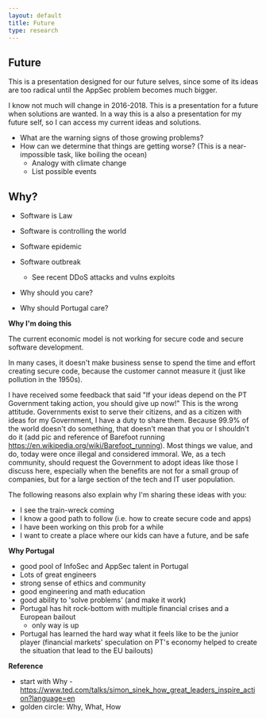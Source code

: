 ```yaml
---
layout: default
title: Future
type: research
---
```


## Future

This is a presentation designed for our future selves, since some of its ideas are too radical until the AppSec problem becomes much bigger.

I know not much will change in 2016-2018. This is a presentation for a future when solutions are wanted. In a way this is a also a presentation for my future self, so I can access my current ideas and solutions.

  * What are the warning signs of those growing problems?
  * How can we determine that things are getting worse?  (This is a near-impossible task, like boiling the ocean)
    * Analogy with climate change
    * List possible events

## Why?

* Software is Law
* Software is controlling the world
* Software epidemic
* Software outbreak
  * See recent DDoS attacks and vulns exploits

* Why should you care?
* Why should Portugal care?

**Why I'm doing this**

The current economic model is not working for secure code and secure software development.

In many cases, it doesn't make business sense to spend the time and effort creating secure code, because the customer cannot measure it (just like pollution in the 1950s).

I have received some feedback that said "If your ideas depend on the PT Government taking action, you should give up now!" This is the wrong attitude.  Governments exist to serve their citizens, and as a citizen with ideas for my Government, I have a duty to share them. Because 99.9% of the world doesn't do something, that doesn't mean that you or I shouldn't do it (add pic and reference of Barefoot running https://en.wikipedia.org/wiki/Barefoot_running).  Most things we value, and do, today were once illegal and considered immoral. 
We, as a tech community, should request the Government to adopt ideas like those I discuss here, especially when the benefits are not for a small group of companies, but for a large section of the tech and IT user population.

The following reasons also explain why I'm sharing these ideas with you: 

* I see the train-wreck coming
* I know a good path to follow (i.e. how to create secure code and apps)
* I have been working on this prob for a while
* I want to create a place where our kids can have a future, and be safe

**Why Portugal**

* good pool of InfoSec and AppSec talent in Portugal
* Lots of great engineers
* strong sense of ethics and community
* good engineering and math education
* good ability to 'solve problems' (and make it work)
* Portugal has hit rock-bottom with multiple financial crises and a European bailout
  * only way is up
* Portugal has learned the hard way what it feels like to be the junior player (financial markets' speculation on PT's economy helped to create the situation that lead to the EU bailouts)



**Reference**

* start with Why - https://www.ted.com/talks/simon_sinek_how_great_leaders_inspire_action?language=en
* golden circle: Why, What, How
